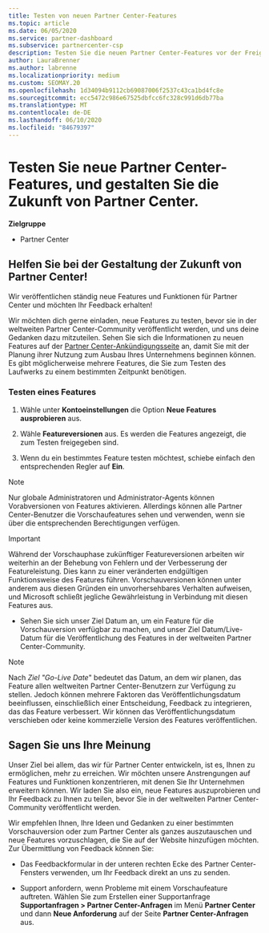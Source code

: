 ```yaml
---
title: Testen von neuen Partner Center-Features
ms.topic: article
ms.date: 06/05/2020
ms.service: partner-dashboard
ms.subservice: partnercenter-csp
description: Testen Sie die neuen Partner Center-Features vor der Freigabe, und teilen Sie uns Ihre Meinung mit. Helfen Sie bei der Gestaltung der Zukunft von Partner Center!
author: LauraBrenner
ms.author: labrenne
ms.localizationpriority: medium
ms.custom: SEOMAY.20
ms.openlocfilehash: 1d34094b9112cb69087006f2537c43ca1bd4fc8e
ms.sourcegitcommit: ecc5472c986e67525dbfcc6fc328c991d6db77ba
ms.translationtype: MT
ms.contentlocale: de-DE
ms.lasthandoff: 06/10/2020
ms.locfileid: "84679397"
---
```

# <a name="test-drive-new-partner-center-features-and-help-shape-the-future-of-partner-center"></a>Testen Sie neue Partner Center-Features, und gestalten Sie die Zukunft von Partner Center.

**Zielgruppe**

- Partner Center

## <a name="help-shape-the-future-of-partner-center"></a>Helfen Sie bei der Gestaltung der Zukunft von Partner Center!

Wir veröffentlichen ständig neue Features und Funktionen für Partner Center und möchten Ihr Feedback erhalten! 

Wir möchten dich gerne einladen, neue Features zu testen, bevor sie in der weltweiten Partner Center-Community veröffentlicht werden, und uns deine Gedanken dazu mitzuteilen. Sehen Sie sich die Informationen zu neuen Features auf der [Partner Center-Ankündigungsseite](announcements/index.md) an, damit Sie mit der Planung ihrer Nutzung zum Ausbau Ihres Unternehmens beginnen können. Es gibt möglicherweise mehrere Features, die Sie zum Testen des Laufwerks zu einem bestimmten Zeitpunkt benötigen.

### <a name="test-drive-a-feature"></a>Testen eines Features

1. Wähle unter **Kontoeinstellungen** die Option **Neue Features ausprobieren** aus.

2. Wähle **Featureversionen** aus. Es werden die Features angezeigt, die zum Testen freigegeben sind.

3. Wenn du ein bestimmtes Feature testen möchtest, schiebe einfach den entsprechenden Regler auf **Ein**.

> [!NOTE]  
> Nur globale Administratoren und Administrator-Agents können Vorabversionen von Features aktivieren. Allerdings können alle Partner Center-Benutzer die Vorschaufeatures sehen und verwenden, wenn sie über die entsprechenden Berechtigungen verfügen.

> [!IMPORTANT]  
> Während der Vorschauphase zukünftiger Featureversionen arbeiten wir weiterhin an der Behebung von Fehlern und der Verbesserung der Featureleistung. Dies kann zu einer veränderten endgültigen Funktionsweise des Features führen. Vorschauversionen können unter anderem aus diesen Gründen ein unvorhersehbares Verhalten aufweisen, und Microsoft schließt jegliche Gewährleistung in Verbindung mit diesen Features aus.

- Sehen Sie sich unser Ziel Datum an, um ein Feature für die Vorschauversion verfügbar zu machen, und unser Ziel Datum/Live-Datum für die Veröffentlichung des Features in der weltweiten Partner Center-Community.

> [!NOTE]  
> Nach *Ziel "Go-Live Date*" bedeutet das Datum, an dem wir planen, das Feature allen weltweiten Partner Center-Benutzern zur Verfügung zu stellen. Jedoch können mehrere Faktoren das Veröffentlichungsdatum beeinflussen, einschließlich einer Entscheidung, Feedback zu integrieren, das das Feature verbessert. Wir können das Veröffentlichungsdatum verschieben oder keine kommerzielle Version des Features veröffentlichen.  
 
## <a name="tell-us-what-you-think"></a>Sagen Sie uns Ihre Meinung

Unser Ziel bei allem, das wir für Partner Center entwickeln, ist es, Ihnen zu ermöglichen, mehr zu erreichen. Wir möchten unsere Anstrengungen auf Features und Funktionen konzentrieren, mit denen Sie Ihr Unternehmen erweitern können. Wir laden Sie also ein, neue Features auszuprobieren und Ihr Feedback zu Ihnen zu teilen, bevor Sie in der weltweiten Partner Center-Community veröffentlicht werden. 

Wir empfehlen Ihnen, Ihre Ideen und Gedanken zu einer bestimmten Vorschauversion oder zum Partner Center als ganzes auszutauschen und neue Features vorzuschlagen, die Sie auf der Website hinzufügen möchten. Zur Übermittlung von Feedback können Sie:  

- Das Feedbackformular in der unteren rechten Ecke des Partner Center-Fensters verwenden, um Ihr Feedback direkt an uns zu senden. 

- Support anfordern, wenn Probleme mit einem Vorschaufeature auftreten. Wählen Sie zum Erstellen einer Supportanfrage **Supportanfragen > Partner Center-Anfragen** im Menü **Partner Center** und dann **Neue Anforderung** auf der Seite **Partner Center-Anfragen** aus.



